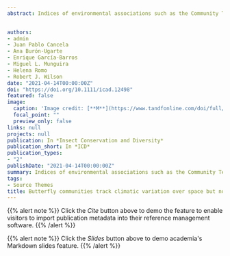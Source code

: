```yaml
---
abstract: Indices of environmental associations such as the Community Temperature Index (CTI) and Community Precipitation Index (CPI) can be derived from occurrence data to extend the geographic scope or time frame of evidence for responses of insect diversity to global change.
  

authors:
- admin
- Juan Pablo Cancela
- Ana Burón-Ugarte
- Enrique García-Barros
- Miguel L. Munguira
- Helena Romo
- Robert J. Wilson
date: "2021-04-14T00:00:00Z"
doi: "https://doi.org/10.1111/icad.12498"
featured: false
image:
  caption: 'Image credit: [**M**](https://www.tandfonline.com/doi/full/10.1080/09640568.2020.1782859)'
  focal_point: ""
  preview_only: false
links: null
projects: null
publication: In *Insect Conservation and Diversity*
publication_short: In *ICD*
publication_types:
- "2"
publishDate: "2021-04-14T00:00:00Z"
summary: Indices of environmental associations such as the Community Temperature Index (CTI) and Community Precipitation Index (CPI) can be derived from occurrence data to extend the geographic scope or time frame of evidence for responses of insect diversity to global change.
tags:
- Source Themes
title: Butterfly communities track climatic variation over space but not time in the Iberian Peninsula
---
```


{{% alert note %}}
Click the *Cite* button above to demo the feature to enable visitors to import publication metadata into their reference management software.
{{% /alert %}}

{{% alert note %}}
Click the *Slides* button above to demo academia's Markdown slides feature.
{{% /alert %}}


